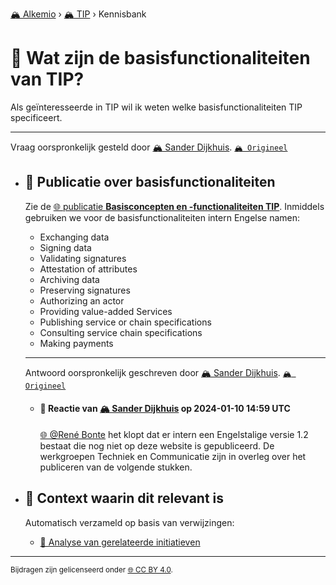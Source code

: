 [🏔️ Alkemio](https://welcome.alkem.io/) › [🏔️ TIP](https://alkem.io/tip/dashboard) › Kennisbank
# 📄 Wat zijn de basisfunctionaliteiten van TIP?
Als geïnteresseerde in TIP wil ik weten welke basisfunctionaliteiten TIP specificeert.
***
 Vraag oorspronkelijk gesteld door [🏔️ Sander Dijkhuis](https://alkem.io/user/sander-dijkhuis-3912). [`🏔️ Origineel`](https://alkem.io/tip/collaboration/watzijndebasisfun-743)

- ## <a id="publicatieoverbasi-3454"></a> 📌 Publicatie over basisfunctionaliteiten
  Zie de [🌐 publicatie **Basisconcepten en -functionaliteiten TIP**](https://www.trustedinformationpartners.nl/publicaties/). Inmiddels gebruiken we voor de basisfunctionaliteiten intern Engelse namen:
  
  *   Exchanging data
  *   Signing data
  *   Validating signatures
  *   Attestation of attributes
  *   Archiving data
  *   Preserving signatures
  *   Authorizing an actor
  *   Providing value-added Services
  *   Publishing service or chain specifications
  *   Consulting service chain specifications
  *   Making payments

  ***
  Antwoord oorspronkelijk geschreven door [🏔️ Sander Dijkhuis](https://alkem.io/tip/collaboration/watzijndebasisfun-743/posts/publicatieoverbasi-3454). [`🏔️ Origineel`](https://alkem.io/tip/collaboration/watzijndebasisfun-743/posts/publicatieoverbasi-3454)

    - #### 💬 Reactie van [🏔️ Sander Dijkhuis](https://alkem.io/user/sander-dijkhuis-3912) op 2024-01-10 14:59 UTC
          
      [🌐 @René Bonte](https://alkem.io/user/rene-bonte-9498) het klopt dat er intern een Engelstalige versie 1.2 bestaat die nog niet op deze website is gepubliceerd. De werkgroepen Techniek en Communicatie zijn in overleg over het publiceren van de volgende stukken.
- ## 📌 Context waarin dit relevant is
  Automatisch verzameld op basis van verwijzingen:
  - [📄 Analyse van gerelateerde initiatieven](overzichtvanreleva-7668.md)
* * *
<small>Bijdragen zijn gelicenseerd onder [🌐 CC BY 4.0](https://creativecommons.org/licenses/by/4.0/deed.nl).</small>
